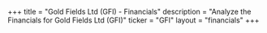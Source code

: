 +++
title = "Gold Fields Ltd (GFI) - Financials"
description = "Analyze the Financials for Gold Fields Ltd (GFI)"
ticker = "GFI"
layout = "financials"
+++


